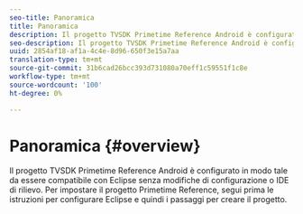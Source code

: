 ```yaml
---
seo-title: Panoramica
title: Panoramica
description: Il progetto TVSDK Primetime Reference Android è configurato in modo tale da essere compatibile con Eclipse senza modifiche di configurazione o IDE di rilievo.
seo-description: Il progetto TVSDK Primetime Reference Android è configurato in modo tale da essere compatibile con Eclipse senza modifiche di configurazione o IDE di rilievo.
uuid: 2854af18-af1a-4c4e-8d96-650f3e15a7aa
translation-type: tm+mt
source-git-commit: 31b6cad26bcc393d731080a70eff1c59551f1c8e
workflow-type: tm+mt
source-wordcount: '100'
ht-degree: 0%

---
```



# Panoramica {#overview}

Il progetto TVSDK Primetime Reference Android è configurato in modo tale da essere compatibile con Eclipse senza modifiche di configurazione o IDE di rilievo. Per impostare il progetto Primetime Reference, segui prima le istruzioni per configurare Eclipse e quindi i passaggi per creare il progetto.
